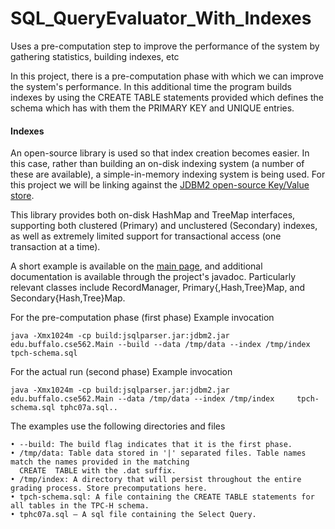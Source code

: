 SQL_QueryEvaluator_With_Indexes
===============================

Uses a pre-computation step to improve the performance of the system by gathering statistics, building indexes, etc

In this project, there is a pre-computation phase with which we can improve the system's performance.
In this additional time the program builds indexes by using the CREATE TABLE statements provided which
defines the schema which has with them the PRIMARY KEY and UNIQUE entries.

#### Indexes

An open-source library is used so that index creation becomes easier. In this case, rather than
building an on-disk indexing system (a number of these are available), a simple-in-memory indexing
system is being used. For this project we will be linking against the [JDBM2 open-source Key/Value store](https://code.google.com/p/jdbm2/). 

This library provides both on-disk HashMap and TreeMap interfaces, supporting both clustered (Primary)
and unclustered (Secondary) indexes, as well as extremely limited support for transactional
access (one transaction at a time).

A short example is available on the [main page](http://jdbm2.googlecode.com/svn/trunk/javadoc/jdbm/package-summary.html), and additional documentation is available through the
project's javadoc. Particularly relevant classes include RecordManager, Primary{,Hash,Tree}Map,
and Secondary{Hash,Tree}Map.

For the pre-computation phase (first phase)
Example invocation

    java -Xmx1024m -cp build:jsqlparser.jar:jdbm2.jar edu.buffalo.cse562.Main --build --data /tmp/data --index /tmp/index tpch-schema.sql

For the actual run (second phase)
Example invocation

    java -Xmx1024m -cp build:jsqlparser.jar:jdbm2.jar edu.buffalo.cse562.Main --data /tmp/data --index /tmp/index     tpch-schema.sql tphc07a.sql..

The examples use the following directories and files

    • --build: The build flag indicates that it is the first phase.
    • /tmp/data: Table data stored in '|' separated files. Table names match the names provided in the matching
      CREATE  TABLE with the .dat suffix.
    • /tmp/index: A directory that will persist throughout the entire grading process. Store precomputations here.
    • tpch-schema.sql: A file containing the CREATE TABLE statements for all tables in the TPC-H schema.
    • tphc07a.sql – A sql file containing the Select Query.
